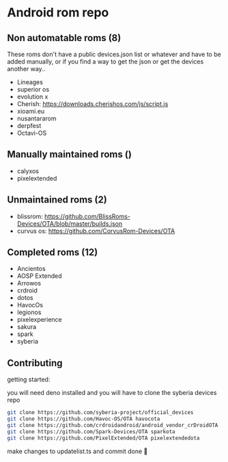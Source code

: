 # Android rom repo

## Non automatable roms (8)

These roms don't have a public devices.json list or whatever and have to be added manually, or if you find a way to get the json or get the devices another way..

- Lineages
- superior os
- evolution x
- Cherish: https://downloads.cherishos.com/js/script.js
- xioami.eu
- nusantararom
- derpfest
- Octavi-OS

## Manually maintained roms ()

- calyxos
- pixelextended

## Unmaintained roms (2)

- blissrom: https://github.com/BlissRoms-Devices/OTA/blob/master/builds.json
- curvus os: https://github.com/CorvusRom-Devices/OTA

## Completed roms (12)

- Ancientos
- AOSP Extended
- Arrowos
- crdroid
- dotos
- HavocOs
- legionos
- pixelexperience
- sakura
- spark
- syberia

## Contributing

getting started:

you will need deno installed and you will have to clone the syberia devices repo

```sh
git clone https://github.com/syberia-project/official_devices
git clone https://github.com/Havoc-OS/OTA havocota
git clone https://github.com/crdroidandroid/android_vendor_crDroidOTA
git clone https://github.com/Spark-Devices/OTA sparkota
git clone https://github.com/PixelExtended/OTA pixelextendedota
```

make changes to updatelist.ts and commit done 🚀
